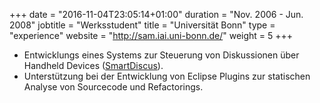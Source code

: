 +++
date = "2016-11-04T23:05:14+01:00"
duration = "Nov. 2006 - Jun. 2008"
jobtitle = "Werksstudent"
title = "Universität Bonn"
type = "experience"
website = "http://sam.iai.uni-bonn.de/"
weight = 5
+++
* Entwicklungs eines Systems zur Steuerung von Diskussionen &uuml;ber Handheld Devices
(<a href="http://sam.iai.uni-bonn.de/projects/smartdiscuss/index.html ">SmartDiscus</a>).
* Unterst&uuml;tzung bei der Entwicklung von Eclipse Plugins zur statischen Analyse von Sourcecode und Refactorings.

